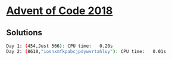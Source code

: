 # [Advent of Code 2018](https://adventofcode.com/2018)

## Solutions

``` sh
Day 1: (454,Just 566): CPU time:   0.20s
Day 2: (8610,"iosnxmfkpabcjpdywvrtahluy"): CPU time:   0.01s
```
